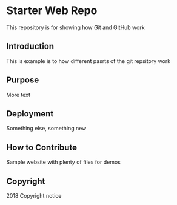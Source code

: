 # Starter Web Repo

This repository is for showing how Git and GitHub work
## Introduction
This is example is to how different pasrts of the git repsitory work
## Purpose
More text
## Deployment
Something else, something new
## How to Contribute
Sample website with plenty of files for demos
## Copyright


2018 Copyright notice